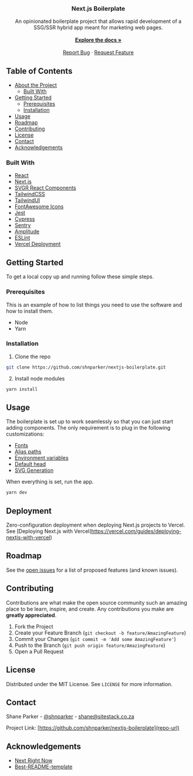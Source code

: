 <!-- PROJECT LOGO -->
<br />
<p align="center">
  <h3 align="center">Next.js Boilerplate</h3>

  <p align="center">
    An opinionated boilerplate project that allows rapid development of a SSG/SSR hybrid app meant for marketing web pages.
<br />
<br />
<a href="https://github.com/shnparker/nextjs-boilerplate"><strong>Explore the docs »</strong></a>
<br />
<br />
<a href="https://github.com/shnparker/nextjs-boilerplate/issues">Report Bug</a>
·
<a href="https://github.com/shnparker/nextjs-boilerplate/issues">Request Feature</a>

  </p>
</p>

<!-- TABLE OF CONTENTS -->

## Table of Contents

- [About the Project](#about-the-project)
  - [Built With](#built-with)
- [Getting Started](#getting-started)
  - [Prerequisites](#prerequisites)
  - [Installation](#installation)
- [Usage](#usage)
- [Roadmap](#roadmap)
- [Contributing](#contributing)
- [License](#license)
- [Contact](#contact)
- [Acknowledgements](#acknowledgements)

<!-- ABOUT THE PROJECT

## About The Project

[![Product Name Screen Shot][product-screenshot]](https://example.com) -->

<!-- Here's a blank template to get started:
**To avoid retyping too much info. Do a search and replace with your text editor for the following:**
`github_username`, `repo`, `twitter_handle`, `email` -->

### Built With

- [React](https://reactjs.org/)
- [Next.js](https://nextjs.org/)
- [SVGR React Components](https://react-svgr.com/)
- [TailwindCSS](https://tailwindcss.com/)
- [TailwindUI](https://tailwindui.com)
- [FontAwesome Icons](https://fontawesome.com/)
- [Jest](https://jestjs.io/)
- [Cypress](https://www.cypress.io/)
- [Sentry](https://sentry.io)
- [Amplitude](https://amplitude.com/)
- [ESLint](https://eslint.org/)
- [Vercel Deployment](https://vercel.com)

<!-- GETTING STARTED -->

## Getting Started

To get a local copy up and running follow these simple steps.

### Prerequisites

This is an example of how to list things you need to use the software and how to install them.

- Node
- Yarn

### Installation

1. Clone the repo

```sh
git clone https://github.com/shnparker/nextjs-boilerplate.git
```

2. Install node modules

```sh
yarn install
```

<!-- USAGE EXAMPLES -->

## Usage

The boilerplate is set up to work seamlessly so that you can just start adding components.
The only requirement is to plug in the following customizations:

- [Fonts](docs-fonts)
- [Alias paths](docs-alias)
- [Environment variables](docs-env)
- [Default head](docs-defaults)
- [SVG Generation](docs-svg)

When everything is set, run the app.

```sh
yarn dev
```

## Deployment

Zero-configuration deployment when deploying Next.js projects to Vercel.
See [Deploying Next.js with Vercel(https://vercel.com/guides/deploying-nextjs-with-vercel)

<!-- ROADMAP -->

## Roadmap

See the [open issues](issues-url) for a list of proposed features (and known issues).

<!-- CONTRIBUTING -->

## Contributing

Contributions are what make the open source community such an amazing place to be learn, inspire, and create. Any contributions you make are **greatly appreciated**.

1. Fork the Project
2. Create your Feature Branch (`git checkout -b feature/AmazingFeature`)
3. Commit your Changes (`git commit -m 'Add some AmazingFeature'`)
4. Push to the Branch (`git push origin feature/AmazingFeature`)
5. Open a Pull Request

<!-- LICENSE -->

## License

Distributed under the MIT License. See `LICENSE` for more information.

<!-- CONTACT -->

## Contact

Shane Parker - [@shnparker](twitter-url) - [shane@sitestack.co.za](email-url)

Project Link: [https://github.com/shnparker/nextjs-boilerplate](repo-url)

<!-- ACKNOWLEDGEMENTS -->

## Acknowledgements

- [Next Right Now](https://github.com/UnlyEd/next-right-now)
- [Best-README-template](https://github.com/othneildrew/Best-README-Template)

<!-- MARKDOWN LINKS & IMAGES -->
<!-- https://www.markdownguide.org/basic-syntax/#reference-style-links -->

[twitter-url]: https://twitter.com/shnparker
[email-url]: mailto:shane@sitestack.co.za
[repo-url]: https://github.com/shnparker/nextjs-boilerplate
[issues-url]: https://github.com/shnparker/nextjs-boilerplate/issues

<!-- Docs -->

[docs-fonts]: docs/fonts.md
[docs-alias]: docs/alias.md
[docs-svg]: docs/svg.md
[docs-defaults]: docs/defaults.md
[docs-env]: docs/env.md
